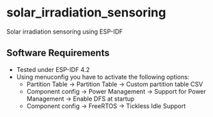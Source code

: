 # solar_irradiation_sensoring
Solar irradiation sensoring using ESP-IDF

## Software Requirements
- Tested under ESP-IDF 4.2
- Using menuconfig you have to activate the following options:
    - Partition Table  → Partition Table → Custom partition table CSV
    - Component config → Power Management → Support for Power Management → Enable DFS at startup
    - Component config → FreeRTOS → Tickless Idle Support